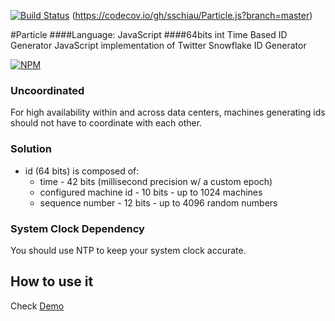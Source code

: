 [![Build Status](https://travis-ci.org/sschiau/Particle.js.svg?branch=master)](https://travis-ci.org/sschiau/Particle.js)
(https://codecov.io/gh/sschiau/Particle.js?branch=master)

#Particle
####Language: JavaScript
####64bits int Time Based ID Generator
JavaScript implementation of Twitter Snowflake ID Generator

[![NPM](https://nodei.co/npm/Particle.png?downloads=true&downloadRank=true&stars=true)](https://nodei.co/npm/Particle/)

### Uncoordinated
For high availability within and across data centers, machines generating ids should not have to coordinate with each other.

### Solution
* id (64 bits) is composed of:
  * time - 42 bits (millisecond precision w/ a custom epoch)
  * configured machine id - 10 bits - up to 1024 machines
  * sequence number - 12 bits - up to 4096 random numbers

### System Clock Dependency
You should use NTP to keep your system clock accurate.

## How to use it
Check [Demo](https://github.com/sschiau/Particle.js/blob/master/Demo/index.html)
